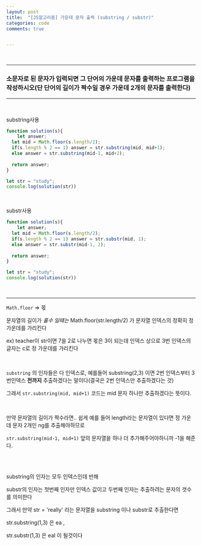 ```yaml
---
layout: post
title:  "[JS알고리즘] 가운데 문자 출력 (substring / substr)"
categories: code 
comments: true


---
```




<br>

---

### 소문자로 된 문자가 입력되면 그 단어의 가운데 문자를 출력하는 프로그램을 작성하시오(단 단어의 길이가 짝수일 경우 가운데 2개의 문자를 출력한다)

---

<br>

substring사용

~~~javascript
function solution(s){
	let answer;
  let mid = Math.floor(s.length/2);
  if(s.length % 2 == 1) answer = str.substring(mid, mid+1);
  else answer = str.substring(mid-1, mid+2);
  
  return answer;
}

let str = "study";
console.log(solution(str))
~~~

<br>

substr사용

~~~javascript
function solution(s){
	let answer;
  let mid = Math.floor(s.length/2);
  if(s.length % 2 == 1) answer = str.substr(mid, 1);
  else answer = str.substr(mid-1, 2);
  
  return answer;
}

let str = "study";
console.log(solution(str))
~~~

<br>

---

`Math.floor` => 몫

문자열의 길이가 *홀수 일떄는* Math.floor(str.length/2) 가 문자열 인덱스의 정확히 정 가운데를 가리킨다

ex) teacher이 str이면 7을 2로 나누면 몫은 3이 되는데 인덱스 상으로 3번 인덱스의 글자는 c로 정 가운데를 가리킨다

<br>

`substring` 의 인자들은 다 인덱스로, 예를들어 substring(2,3) 이면 2번 인덱스부터 3번인덱스 **전까지** 추출하겠다는 말이다(결국은 2번 인덱스만 추출하겠다는 것)

그래서 `str.substring(mid, mid+1)` 코드는 mid 문자 하나만 추출하겠다는 뜻이다.

<br>

만약 문자열의 길이가 짝수라면.. 쉽게 예를 들어 length라는 문자열이 있다면 정 가운데 문자 2개인 ng를 추출해야하므로

`str.substring(mid-1, mid+1)` 앞의 문자열을 하나 더 추가해주어야하니까 -1을 해준다.

<br>

<br>

substring의 인자는 모두 인덱스인데 반해

substr의 인자는 첫번째 인자만 인덱스 값이고 두번째 인자는 추출하려는 문자의 갯수를 의미한다

그래서 만약 str = 'really' 라는 문자열을 substring 이나 substr로 추출한다면

str.substring(1,3) 은 ea ,

str.substr(1,3) 은  eal 이 될것이다






